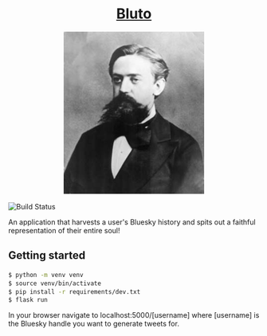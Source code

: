 <h1 align="center"><a href="https://bluto.dev">Bluto</a></h1>
<p align="center"><img src="/static/markov-portrait-2.jpeg" /></p>

![Build Status](https://github.com/bluto-dev/bluto/actions/workflows/production.yml/badge.svg)

An application that harvests a user's Bluesky history and spits out a faithful
representation of their entire soul!

## Getting started

```bash
$ python -m venv venv
$ source venv/bin/activate
$ pip install -r requirements/dev.txt
$ flask run
```

In your browser navigate to localhost:5000/[username] where [username] is the
Bluesky handle you want to generate tweets for.

